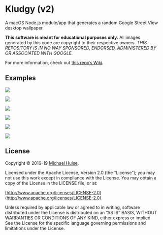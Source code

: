 # Kludgy (v2)

A macOS Node.js module/app that generates a random Google Street View desktop wallpaper.

**This software is meant for educational purposes only.** All images generated by this code are copyright to their respective owners. *THIS REPOSITORY IS IN NO WAY SPONSORED, ENDORSED, ADMINISTERED BY OR ASSOCIATED WITH GOOGLE.*

For more information, check out [this repo’s Wiki](../../wiki).

## Examples

![](https://user-images.githubusercontent.com/218624/56859936-2a4fa280-6946-11e9-8f70-af091a265759.jpeg)

![](https://user-images.githubusercontent.com/218624/56859937-2a4fa280-6946-11e9-8c13-2b57127f4474.jpeg)

![](https://user-images.githubusercontent.com/218624/56859938-2a4fa280-6946-11e9-824b-642c71e2001b.jpeg)

![](https://user-images.githubusercontent.com/218624/56859939-2a4fa280-6946-11e9-980f-d87d05461f4c.jpeg)

![](https://user-images.githubusercontent.com/218624/56859940-2a4fa280-6946-11e9-9c5f-fdee2b20d6cb.jpeg)

![](https://user-images.githubusercontent.com/218624/56859941-2a4fa280-6946-11e9-8332-e17823bfeedf.jpeg)

## License

Copyright © 2016-19 [Michael Hulse](http://mky.io).

Licensed under the Apache License, Version 2.0 (the “License”); you may not use this work except in compliance with the License. You may obtain a copy of the License in the LICENSE file, or at:

[http://www.apache.org/licenses/LICENSE-2.0](http://www.apache.org/licenses/LICENSE-2.0)

Unless required by applicable law or agreed to in writing, software distributed under the License is distributed on an “AS IS” BASIS, WITHOUT WARRANTIES OR CONDITIONS OF ANY KIND, either express or implied. See the License for the specific language governing permissions and limitations under the License.

